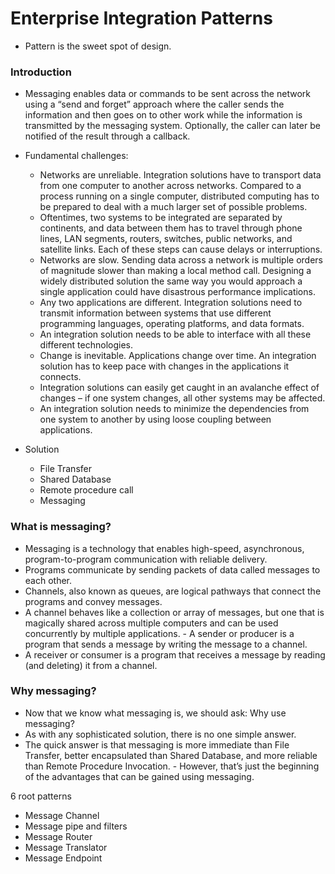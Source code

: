 # Enterprise Integration Patterns

- Pattern is the sweet spot of design. 

### Introduction
- Messaging enables data or commands to be sent across the network using a “send and forget” approach where the caller sends the information and then goes on to other work while the information is transmitted by the messaging system. Optionally, the caller can later be notified of the result through a callback.
- Fundamental challenges:
    - Networks are unreliable. Integration solutions have to transport data from one computer to another across networks. Compared to a process running on a single computer, distributed computing has to be prepared to deal with a much larger set of possible problems. 
    - Oftentimes, two systems to be integrated are separated by continents, and data between them has to travel through phone lines, LAN segments, routers, switches, public networks, and satellite links. Each of these steps can cause delays or interruptions.
    - Networks are slow. Sending data across a network is multiple orders of magnitude slower than making a local method call. Designing a widely distributed solution the same way you would approach a single application could have disastrous performance implications.
    - Any two applications are different. Integration solutions need to transmit information between systems that use different programming languages, operating platforms, and data formats. 
    - An integration solution needs to be able to interface with all these different technologies.
    - Change is inevitable. Applications change over time. An integration solution has to keep pace with changes in the applications it connects. 
    - Integration solutions can easily get caught in an avalanche effect of changes – if one system changes, all other systems may be affected. 
    - An integration solution needs to minimize the dependencies from one system to another by using loose coupling between applications.

- Solution
    - File Transfer
    - Shared Database
    - Remote procedure call
    - Messaging

### What is messaging?
- Messaging is a technology that enables high-speed, asynchronous, program-to-program communication with reliable delivery. 
- Programs communicate by sending packets of data called messages to each other. 
- Channels, also known as queues, are logical pathways that connect the programs and convey messages. 
- A channel behaves like a collection or array of messages, but one that is magically shared across multiple computers and can be used concurrently by multiple applications. - A sender or producer is a program that sends a message by writing the message to a channel. 
- A receiver or consumer is a program that receives a message by reading (and deleting) it from a channel.

### Why messaging?
- Now that we know what messaging is, we should ask: Why use messaging? 
- As with any sophisticated solution, there is no one simple answer. 
- The quick answer is that messaging is more immediate than File Transfer, better encapsulated than Shared Database, and more reliable than Remote Procedure Invocation. - However, that’s just the beginning of the advantages that can be gained using messaging.

6 root patterns
- Message Channel
- Message pipe and filters
- Message Router
- Message Translator
- Message Endpoint